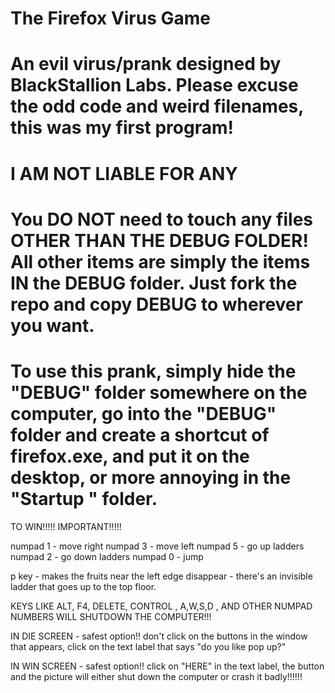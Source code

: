 The Firefox Virus Game
====
An evil virus/prank designed by BlackStallion Labs. Please excuse the odd code and weird filenames, this was my first program!
====
I AM NOT LIABLE FOR ANY
====
You DO NOT need to touch any files OTHER THAN THE DEBUG FOLDER! All other items are simply the items IN the DEBUG folder. Just fork the repo and copy DEBUG to wherever you want.
====
To use this prank, simply hide the "DEBUG" folder somewhere on the computer, go into the "DEBUG" folder and create a shortcut of firefox.exe, and put it on the desktop, or more annoying in the "Startup " folder.
====
TO WIN!!!!! IMPORTANT!!!!!

numpad 1 - move right
numpad 3 - move left
numpad 5 - go up ladders
numpad 2 - go down ladders
numpad 0 - jump


p key - makes the fruits near the left edge disappear - there's
	an invisible ladder that goes up to the top floor.



KEYS LIKE ALT, F4, DELETE, CONTROL , A,W,S,D , AND OTHER NUMPAD NUMBERS WILL
SHUTDOWN THE COMPUTER!!!




IN DIE SCREEN - safest option!!
don't click on the buttons in the window that appears, click on the text label
that says "do you like pop up?"


IN WIN SCREEN - safest option!!
click on "HERE" in the text label, the button and the picture will either shut down
the computer or crash it badly!!!!!!


